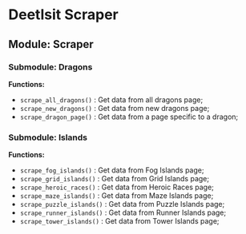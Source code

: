 # Deetlsit Scraper

## Module: Scraper

### Submodule: Dragons

**Functions:**

- `scrape_all_dragons()` : Get data from all dragons page;
- `scrape_new_dragons()` : Get data from new dragons page;
- `scrape_dragon_page()` : Get data from a page specific to a dragon;

### Submodule: Islands

**Functions:**

- `scrape_fog_islands()` : Get data from Fog Islands page;
- `scrape_grid_islands()` : Get data from Grid Islands page;
- `scrape_heroic_races()` : Get data from Heroic Races page;
- `scrape_maze_islands()` : Get data from Maze Islands page;
- `scrape_puzzle_islands()` : Get data from Puzzle Islands page;
- `scrape_runner_islands()` : Get data from Runner Islands page;
- `scrape_tower_islands()` : Get data from Tower Islands page;
